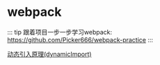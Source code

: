 # webpack

::: tip
跟着项目一步一步学习webpack: <https://github.com/Picker666/webpack-practice>
:::

[动态引入原理(dynamicImport)](/sourceAnalysis/dynamicImportPrinciple.html)
